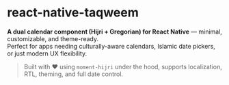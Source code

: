 # react-native-taqweem

**A dual calendar component (Hijri + Gregorian) for React Native** — minimal, customizable, and theme-ready.  
Perfect for apps needing culturally-aware calendars, Islamic date pickers, or just modern UX flexibility.

> Built with ❤️ using `moment-hijri` under the hood, supports localization, RTL, theming, and full date control.
